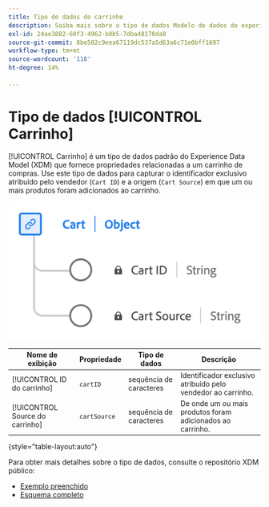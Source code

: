 ```yaml
---
title: Tipo de dados do carrinho
description: Saiba mais sobre o tipo de dados Modelo de dados de experiência do carrinho (XDM).
exl-id: 24ae3882-60f3-4962-b0b5-7dba48170da8
source-git-commit: 8be502c9eea67119dc537a5d63a6c71e0bff1697
workflow-type: tm+mt
source-wordcount: '118'
ht-degree: 14%

---
```


# Tipo de dados [!UICONTROL Carrinho]

[!UICONTROL Carrinho] é um tipo de dados padrão do Experience Data Model (XDM) que fornece propriedades relacionadas a um carrinho de compras. Use este tipo de dados para capturar o identificador exclusivo atribuído pelo vendedor (`Cart ID`) e a origem (`Cart Source`) em que um ou mais produtos foram adicionados ao carrinho.

![Um diagrama do tipo de dados [!UICONTROL Carrinho].](../images/data-types/cart.png)

| Nome de exibição | Propriedade | Tipo de dados | Descrição |
|----------------|-------------------|-----------|------------------------------------------------------------|
| [!UICONTROL ID do carrinho] | `cartID` | sequência de caracteres | Identificador exclusivo atribuído pelo vendedor ao carrinho. |
| [!UICONTROL Source do carrinho] | `cartSource` | sequência de caracteres | De onde um ou mais produtos foram adicionados ao carrinho. |

{style="table-layout:auto"}

Para obter mais detalhes sobre o tipo de dados, consulte o repositório XDM público:

* [Exemplo preenchido](https://github.com/adobe/xdm/blob/master/components/datatypes/cart.example.1.json)
* [Esquema completo](https://github.com/adobe/xdm/blob/master/components/datatypes/cart.schema.json)
